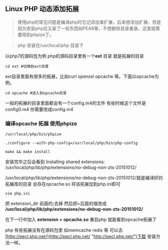 ## Linux PHP 动态添加拓展

> 使用php的常见问题是编译php时忘记添加某扩展，后来想添加扩展，但是因为安装php后又装了一些东西如PEAR等，不想删除目录重装，这里就需要用到phpize了。

> php 安装在/usr/local/php 目录下

以php7的源码包为例 php的源码目录里有一个**ext** 目录 就是拓展的目录

	cd ext #切换到ext目录

ext目录里面有很多的拓展，比如curl openssl opcache 等。下面以opcache为例。

	cd opcache #进入到opcache目录

一般的拓展的目录里面都会有一个config.m4的文件  有些时候这个文件是config0.m4  你需要改成config.m4

	
### 编译opcache 拓展 使用phpize

	/usr/local/php/bin/phpize 

	./configure --with-php-config=/usr/local/php/bin/php-config
	
	make && make install 

 安装完毕之后会看到 Installing shared extensions:     /usr/local/php/lib/php/extensions/no-debug-non-zts-20151012/

 /usr/local/php/lib/php/extensions/no-debug-non-zts-20151012/就是编译好的拓展库的目录 会存在opcache.so 将该拓展加到php.ini即可

	vim php.ini

把 extension_dir 前面的;去掉 然后把=后面的值改成 **/usr/local/php/lib/php/extensions/no-debug-non-zts-20151012/**

在下一行中加入 **extension = opcache.so**  重启php 就能看到opcache拓展了


php 有些拓展没有在源码包里 如memcache redis 等 可以去[http://pecl.php.net/](http://pecl.php.net/ "http://pecl.php.net/")下载 安装方法一样。